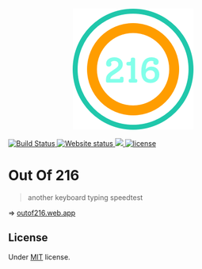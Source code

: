 <p align="center">
    <img src="./public/logo.png"/>
</p>



<p>
    <a href="https://github.com/blyndusk/front-end-starter/actions">
        <img alt="Build Status" src="https://github.com/blyndusk/front-end-starter/workflows/Main%20Workflow/badge.svg" />
    </a>
    <a href="https://outof216.web.app">
        <img alt="Website status" src="https://img.shields.io/website?url=https%3A%2F%2Foutof216.web.app"/>
    </a>
    <a href="https://codecov.io/gh/blyndusk/outof216">
        <img src="https://img.shields.io/codecov/c/github/blyndusk/outof216?token=9621a747-0e7f-4f6b-9135-a8c2b8428eee"/>
    </a>
    <a href="https://github.com/blyndusk/outof216/blob/master/LICENSE">
        <img src="https://img.shields.io/github/license/blyndusk/outof216" alt="license"/>
    </a>
</p>

# Out Of 216

> another keyboard typing speedtest

=> [outof216.web.app](https://outof216.web.app)


## License

Under [MIT](https://github.com/blyndusk/node-typescript-starter/blob/master/LICENSE) license.
